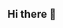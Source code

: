 ## Hi there 👋

<!--
**harsinghh8/harsinghh8** is a ✨ _special_ ✨ repository because its `README.md` (this file) appears on your GitHub profile.

Hi there! 👋 I'm [Harmeek Singh Saini]

🔍 Data Analyst & Data Scientist | 📊 Power BI, Tableau, Excel | 💻 Python, R, SQL | 🌐 AWS | 🤖 Machine Learning & AI Enthusiast

Welcome to my GitHub profile! I’m passionate about turning data into insights and leveraging advanced techniques in Machine Learning and Deep Learning to solve complex problems.

 🔧 Technical Skills

 Data Analytics:
- Microsoft Excel (Advanced Excel)
- Power BI (Data Visualization, Dashboard Creation)
- Tableau (Visual Analytics, Reporting)
- MySQL (Database Management, Queries)
  
 Data Science:
- Python (Pandas, NumPy, Matplotlib, Seaborn, Scikit-learn)
- R (Data Wrangling, Visualization, Statistical Analysis)
- Statistics (Descriptive, Inferential, Probability Theory)

 Machine Learning & AI:
- Supervised Learning (Linear Regression, Decision Trees, Random Forest, SVM)
- Unsupervised Learning (K-Means Clustering, PCA)
- Deep Learning (Neural Networks, TensorFlow, Keras)
- Natural Language Processing (NLP)
  
 Cloud Computing:
- Amazon Web Services (AWS) (S3, EC2, Lambda)

 🚀 What I Do

I help businesses and organizations make data-driven decisions by:
- Performing data analysis and generating insights through data visualization tools.
- Building predictive models and deploying machine learning algorithms.
- Analyzing and interpreting complex datasets to uncover patterns and trends.
- Utilizing advanced statistical techniques and programming for automation and analysis.

 💼 Projects

Feel free to check out my repositories for projects related to:
- Data Analysis & Visualization using Power BI, Tableau, and Python.
- Machine Learning Algorithms in Python and R.
- SQL Queries and Database Management with MySQL.
  
 🌟 Let's Connect

- Email: [harsinghh8@gmail.com]
- LinkedIn: []

